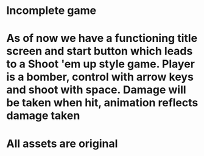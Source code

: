 # Incomplete game

# As of now we have a functioning title screen and start button which leads to a Shoot 'em up style game. Player is a bomber, control with arrow keys and shoot with space. Damage will be taken when hit, animation reflects damage taken
# All assets are original

